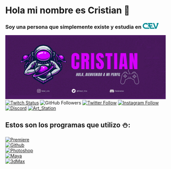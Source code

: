 # Hola mi nombre es Cristian 🤘
### Soy una persona que simplemente existe y estudia en  [<img src="https://raw.githubusercontent.com/Cristian-Romero-2B/Cristian-Romero-2B/main/Imagenes/Logo_cev.png" width=50>](https://www.cevbarcelona.com/)

[<img src="https://raw.githubusercontent.com/Cristian-Romero-2B/Cristian-Romero-2B/main/Imagenes/Banner.png" width=900>](https://github.com/Cristian-Romero-2B)
[![Twitch Status](https://img.shields.io/twitch/status/fatal_cris?style=social)](https://twitch.tv/fatal_cris)
![GitHub Followers](https://img.shields.io/github/followers/Cristian-Romero-2B?style=social)
[![Twitter Follow](https://img.shields.io/twitter/follow/Fatal_Cris?style=social)](https://twitter.com/Fatal_Cris)
[![Instagram Follow](https://img.shields.io/badge/Instagram-FFFFFF?style=social&logo=instagram&labelColor=E4405F)](https://instagram.com/fatal_cris)
[![Discord](https://img.shields.io/badge/Discord-FFFFFF?style=social&logo=discord&labelColor=E4405)](https://discord.gg/xG8Enr3u)
[![Art_Station](https://img.shields.io/badge/ArtStation-FFFFFF?style=social&logo=artstation&labelColor=E4405F)](https://www.artstation.com/art_cris)

## Estos son los programas que utilizo ⛄:
[![Premiere](https://img.shields.io/badge/Adobe_Premiere-7F7AC9?style=for-the-badge&logo=adobepremierepro&logoColor=white&labelColor=262076)]()
<br>
[![Github](https://img.shields.io/badge/Github_Desktop-EA84E8?style=for-the-badge&logo=github&logoColor=white&labelColor=871585)]()
<br>
[![Photoshop](https://img.shields.io/badge/Adobe_Photoshop-31A8FF?style=for-the-badge&logo=adobephotoshop&logoColor=white&labelColor=0775A0)]()
<br>
[![Maya](https://img.shields.io/badge/Maya-0696D7?style=for-the-badge&logo=autodesk&logoColor=white&labelColor=125875)]()
<br>
[![3dMax](https://img.shields.io/badge/Maya-0696D7?style=for-the-badge&logo=autodesk&logoColor=white&labelColor=125875)]()
<br>
<!--
**Cristian-Romero-2B/Cristian-Romero-2B** is a ✨ _special_ ✨ repository because its `README.md` (this file) appears on your GitHub profile.

Here are some ideas to get you started:

- 🔭 I’m currently working on ...
- 🌱 I’m currently learning ...
- 👯 I’m looking to collaborate on ...
- 🤔 I’m looking for help with ...
- 💬 Ask me about ...
- 📫 How to reach me: ...
- 😄 Pronouns: ...
- ⚡ Fun fact: ...
-->

